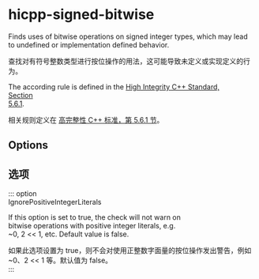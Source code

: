 # hicpp-signed-bitwise

Finds uses of bitwise operations on signed integer types, which may lead  
to undefined or implementation defined behavior.

查找对有符号整数类型进行按位操作的用法，这可能导致未定义或实现定义的行为。

The according rule is defined in the [High Integrity C++ Standard,  
Section  
5.6.1](https://www.perforce.com/resources/qac/high-integrity-cpp-coding-standard-expressions).

相关规则定义在 [高完整性 C++ 标准，第 5.6.1 节](https://www.perforce.com/resources/qac/high-integrity-cpp-coding-standard-expressions)。

## Options

## 选项

::: option  
IgnorePositiveIntegerLiterals

If this option is set to true, the check will not warn on  
bitwise operations with positive integer literals, e.g.  
~0, 2 << 1, etc. Default value is false.

如果此选项设置为 true，则不会对使用正整数字面量的按位操作发出警告，例如 ~0、2 << 1 等。默认值为 false。  
:::
